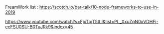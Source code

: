 FreamWork list : 
https://scotch.io/bar-talk/10-node-frameworks-to-use-in-2019


https://www.youtube.com/watch?v=EjxTigT5tLI&list=PL_XxuZqN0xVDHFj-ecFSU0SU-B0TuJRk9&index=45
